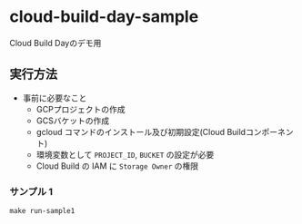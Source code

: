 # cloud-build-day-sample
Cloud Build Dayのデモ用

## 実行方法

- 事前に必要なこと
    - GCPプロジェクトの作成
    - GCSバケットの作成
    - gcloud コマンドのインストール及び初期設定(Cloud Buildコンポーネント)
    - 環境変数として `PROJECT_ID`, `BUCKET` の設定が必要
    - Cloud Build の IAM に `Storage Owner` の権限

### サンプル 1

```
make run-sample1
```
